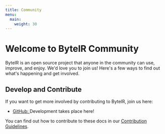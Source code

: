 ```yaml
---
title: Community
menu:
  main:
    weight: 30
---
```


<span class="h5 mb-0">
  <h1>Welcome to ByteIR Community</h1>
  <p>ByteIR is an open source project that anyone in the community can
    use, improve, and enjoy. We'd love you to join us! Here's a few ways to
    find out what's happening and get involved.</p>
</span>

<div class="col-xs-5 col-sm-6 col-md-6 col-lg-6" style="margin-top: 3%">
  <h2>Develop and Contribute</h2>
  <p>If you want to get more involved by contributing to ByteIR, join us here:</p>
  <ul>
    <li title="GitHub">
      <a
        target="_blank"
        rel="noopener"
        href="https://github.com/bytedance/byteir"
      >
        <i class="fab fa-github"></i> GitHub:
      </a>
      Development takes place here!
    </li>
    <!-- <li title="Slack">
      <a
        target="_blank"
        rel="noopener"
        href="https://join.slack.com/t/Project_Name/shared_invite/zt-tmcbzewn-UjXMF3ZQsPhl7W3tEDZboA"
      >
        <i class="fab fa-slack"></i> Slack:
      </a>
      Join our ByteIR Slack Channel
    </li> -->
  </ul>
  <p>
    You can find out how to contribute to these docs in our <a href="https://github.com/bytedance/byteir/blob/main/CONTRIBUTORS.md">Contribution Guidelines</a>.
  </p>
</div>
